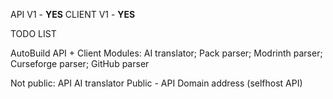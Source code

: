 API V1 - **YES**
CLIENT V1 - **YES**

TODO LIST

AutoBuild API + Client
Modules: AI translator; Pack parser; Modrinth parser; Curseforge parser; GitHub parser

Not public: API AI translator 
Public - API Domain address (selfhost API)